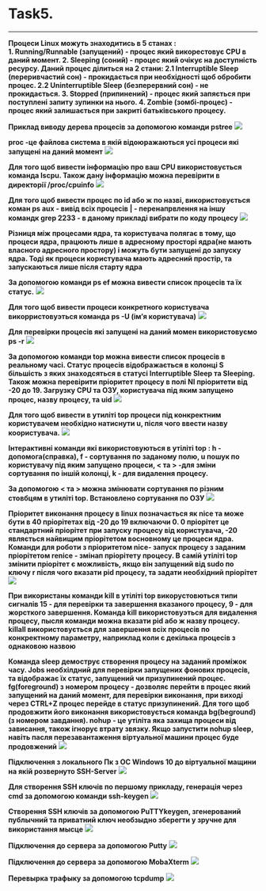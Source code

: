 # Task5.
***

__Процеси Linux можуть знаходитись в 5 станах :__  
__1. Running/Runnable (запущений) - процес який викорестовує CPU в даний момент.
2. Sleeping (соний) - процес який очікує на доступність ресурсу. Даний процес ділиться на 2 стани:
2.1 Interruptible Sleep (переривчастий сон) - прокидається при необхідності щоб обробити процес.
2.2 Uninterruptible Sleep (безперервний сон) - не прокидається.
3. Stopped (припинений) - процес який запяється при поступлені запиту зупинки на нього.
4. Zombie (зомбі-процес) - процес який залишається при закриті батьківського процесу.__

__Приклад виводу дерева процесів за допомогою команди pstree__ 
![](images/1.jpg)

__proc -це файлова система в якій відоюражаються усі процеси які запущені на даний момент__
![](images/2.jpg)

__Для того щоб вивести інформацію про ваш CPU використовується команда lscpu. Також дану інформацію можна перевірити в директорії /proc/cpuinfo__
![](images/3.jpg)

__Для того щоб вивести процес по id або ж по назві, використовується коман ps aux - вивід всіх процесів | - перенапрвлення на іншу командк grep 2233 - в даному прикладі вибрати по коду процесу__
![](images/4.jpg)

__Різниця між процесами ядра, та користувача полягає в тому, що процеси ядра, працюють лише в адресному просторі ядра(не мають власного адресного простору) і можуть бути запущені до запуску ядра. Тоді як процеси користувача мають адресний простір, та запускаються лише після старту ядра__

__За допомогою команди ps ef можна вивести список процесів та їх статус.__
![](images/8.jpg)

__Для того щоб вивести процеси конкретного користувача викорристовуэться команда ps -U (ім’я користувача)__
![](images/6.jpg)

__Для перевірки процесів які запущені на даний момен використовуємо ps -r__
![](images/7.jpg)

__За допомогою команди top можна вивести список процесів в реальному часі. Статус процесів відображається в колонці S більшість з яких знаходсяться в статусі Interruptible Sleep та Sleeping. Також можна перевірити пріоритет процесу в полі NI пріоритети від -20 до 19. Загрузку CPU та ОЗУ, користувача під яким запущено процес, назву процесу, та uid__
![](images/5.jpg)

__Для того щоб вивести в утиліті top процеси під конкректним користувачем необхідно натиснути u, після чого ввести назву коористувача.__
![](images/9.jpg)

__Інтерактивні команди які використовуються в утіліті top : h - допомога(справка), f - сортування по заданому полю, u пошук по користувачу під яким запущено процеси, < та > -для зміни сортування по іншій колонці, k - для видалення процесу.__

__За допомогою < та > можна змінювати сортування по різним стовбцям в утиліті top. Встановлено сортування по ОЗУ__
![](images/10.jpg)

__Пріоритет виконання процесу в linux позначається як nice та може бути в 40 пріорітетах від -20 до 19 включаючи 0. 0 пріорітет це стандартний пріорітет при запуску процесу від користувача, -20 являється найвищим пріорітетом восновному це процеси ядра. Команди для роботи з пріоритетом nice- запуск процесу з заданим пріорітетом renice - змінап пріорітету процесу. В самій утіліті top змінити пріорітет є можливість, якщо він запущений від sudo по ключу r після чого вказати pid процесу, та задати необхідний пріорітет__
![](images/11.jpg)

__При використаны команди kill в утіліті top викорустовються типи сигналів 15 - для перевірки та завершення вказаного процесу, 9 - для жорсткого завершення. Команда kill використовуэться для видалення процесу, пысля команди можна вказати pid або ж назву процесу. killall використовується для завершення всіх процесів по конкректному параметру, наприклад коли є декілька процесів з однаковою назвою__

__Команда sleep демострує створення процесу на заданий проміжок часу. Jobs необхілдний для перевірки запущених фонових процесів, та відображає їх статус, запущений чи призупинений процес. fg(foreground) з номером процесу - дозволяє перейти в процес який запущений на даний момент, для перевірки виконання, при виході через CTRL+Z процес перейде в статус призупинений. Для того щоб продовжити його виконання використовується команда bg(beground) (з номером завдання). nohup - це утіліта яка захища процеси від зависання, також ігнорує втрату звязку. Якщо запустити nohup sleep, навіть пасля перезавантаження віртуальної машини процес буде продовжений__
![](images/12.jpg)

__Підключення з локального Пк з ОС Windows 10 до віртуальної мащини на якій розвернуто SSH-Server__
![](images/13.jpg)

__Для створення SSH ключів по першому прикладу, генерація через cmd за допомогою команди ssh-keygen__
![](images/14.jpg)

__Cтворення SSH ключів за допомогою PuTTYkeygen, згенерований публычний та приватний ключ необзыдно зберегти у зручне для використання мысце__
![](images/15.jpg)

__Підключення до сервера за допомогою Putty__
![](images/16.jpg)

__Підключення до сервера за допомогою MobaXterm__
![](images/17.jpg)

__Перевырка трафыку за допомогою tcpdump__
![](images/18.jpg)